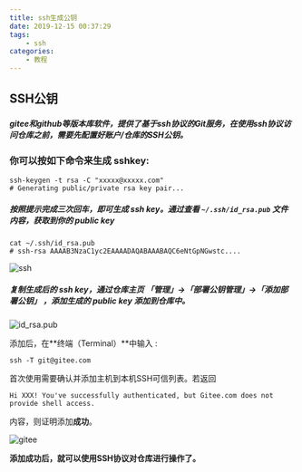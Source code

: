 ```yaml
---
title: ssh生成公钥
date: 2019-12-15 00:37:29
tags:
	- ssh
categories:
	- 教程
---
```


## SSH公钥

##### gitee和github等版本库软件，提供了基于ssh协议的Git服务，在使用ssh协议访问仓库之前，需要先配置好账户/仓库的SSH公钥。 

### 你可以按如下命令来生成 sshkey: 

```shell
ssh-keygen -t rsa -C "xxxxx@xxxxx.com"  
# Generating public/private rsa key pair...
```
<!--more-->
##### 按照提示完成三次回车，即可生成 ssh key。通过查看 `~/.ssh/id_rsa.pub` 文件内容，获取到你的 public key  

```shell
cat ~/.ssh/id_rsa.pub
# ssh-rsa AAAAB3NzaC1yc2EAAAADAQABAAABAQC6eNtGpNGwstc....
```

![ssh](https://images.gitee.com/uploads/images/2018/0814/170141_5aa5bc98_551147.png)

##### 复制生成后的 ssh key，通过仓库主页 **「*管理」->「部署公钥管理」->「添加部署公钥」*** ，添加生成的 public key 添加到仓库中。

![id_rsa.pub](https://images.gitee.com/uploads/images/2018/0814/233212_29a62378_551147.png)

添加后，在**终端（Terminal）**中输入  :

```shell
ssh -T git@gitee.com
```

首次使用需要确认并添加主机到本机SSH可信列表。若返回 

```shell
Hi XXX! You've successfully authenticated, but Gitee.com does not provide shell access.
```

内容，则证明添加**成功**。

![gitee](https://images.gitee.com/uploads/images/2018/0814/170837_4c5ef029_551147.png)

**添加成功后，就可以使用SSH协议对仓库进行操作了。**  

